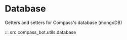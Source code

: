 # Database

Getters and setters for Compass's database (mongoDB)

::: src.compass_bot.utils.database